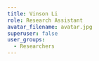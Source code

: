 ```yaml
---
title: Vinson Li
role: Research Assistant
avatar_filename: avatar.jpg
superuser: false
user_groups:
  - Researchers
---
```

